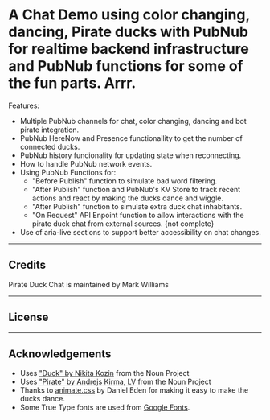 A Chat Demo using color changing, dancing, Pirate ducks with PubNub for realtime backend infrastructure and PubNub functions for some of the fun parts. Arrr. 
============

Features:
- Multiple PubNub channels for chat, color changing, dancing and bot pirate integration.
- PubNub HereNow and Presence functionaility to get the number of connected ducks.
- PubNub history funcionality for updating state when reconnecting.
- How to handle PubNub network events.
- Using PubNub Functions for:
  - "Before Publish" function to simulate bad word filtering.
  - "After Publish" function and PubNub's KV Store to track recent actions and react by making the ducks dance and wiggle.
  - "After Publish" function to simulate extra duck chat inhabitants.
  - "On Request" API Enpoint function to allow interactions with the pirate duck chat from external sources. {not complete}
- Use of aria-live sections to support better accessibility on chat changes.

---
## Credits
Pirate Duck Chat is maintained by Mark Williams

---
## License

---
## Acknowledgements
* Uses ["Duck" by Nikita Kozin](https://thenounproject.com/icon/945625/) from the Noun Project 
* Uses ["Pirate" by Andrejs Kirma, LV](https://thenounproject.com/icon/1263137/) from the Noun Project
* Thanks to [animate.css](https://github.com/daneden/animate.css) by Daniel Eden for making it easy to make the ducks dance.
* Some True Type fonts are used from [Google Fonts](https://fonts.google.com).